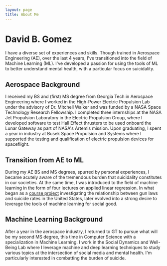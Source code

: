 ```yaml
---
layout: page
title: About Me
---
```


# David B. Gomez

I have a diverse set of experiences and skills. Though trained in Aerospace Engineering (AE), over the last 4 years, I've transitioned into the field of Machine Learning (ML). I've developed a passion for using the tools of ML to better understand mental health, with a particular focus on suicidality.

## Aerospace Background 

I received my BS and (first) MS degree from Georgia Tech in Aerospace Engineering where I worked in the High-Power Electric Propulsion Lab under the advisory of Dr. Mitchell Walker and was funded by a NASA Space Technology Research Fellowship. I completed three internships at the NASA Jet Propulsion Laboratory in the Electric Propulsion Group, where I developed software to test Hall Effect thrusters to be used onboard the Lunar Gateway as part of NASA's Artemis mission. Upon graduating, I spent a year in industry at Busek Space Propulsion and Systems where I supported the testing and qualification of electric propulsion devices for spaceflight.

## Transition from AE to ML

During my AE BS and MS degrees, spurred by personal experiences, I became acutely aware of the tremendous burden that suicidality constitutes in our societies. At the same time, I was introduced to the field of machine learning in the form of four lectures on applied linear regression. In what began as a [course project](https://dbgomez94.github.io/2019-12-01-challenging-the-inevitability-of-suicide/) investigating the relationship between gun laws and suicide rates in the United States, later evolved into a strong desire to leverage the tools of machine learning for social good.

## Machine Learning Background

After a year in the aerospace industry, I returned to GT to pursue what will be my second MS degree, this time in Computer Science with a specialization in Machine Learning. I work in the Social Dynamics and Well-Being Lab where I leverage machine and deep learning techniques to study various topics at the intersection of social media and mental health. I'm particularly interested in combatting the burden of suicide.